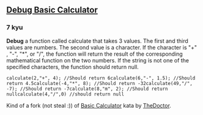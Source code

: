 <h2><a href=https://www.codewars.com/kata/56368f37d464c0a43c00007f/train/python target="_blank">Debug Basic Calculator</a></h2><h3>7 kyu</h3><p><strong>Debug</strong> a function called calculate that takes 3 values. The first and third values are numbers. The second value is a character. If the character is "+" , "-", "*", or "/", the function will return the result of the corresponding mathematical function on the two numbers. If the string is not one of the specified characters, the function should return null.</p><pre><code>calculate(2,"+", 4); //Should return 6calculate(6,"-", 1.5); //Should return 4.5calculate(-4,"*", 8); //Should return -32calculate(49,"/", -7); //Should return -7calculate(8,"m", 2); //Should return nullcalculate(4,"/",0) //should return null</code></pre><p>Kind of a fork (not steal :)) of <a href="http://www.codewars.com/kata/basic-calculator/javascript" data-turbolinks="false" target="_blank">Basic Calculator</a> kata by <a href="http://www.codewars.com/users/528c45adbd9daa384300068d" data-turbolinks="false" target="_blank">TheDoctor</a>. </p>